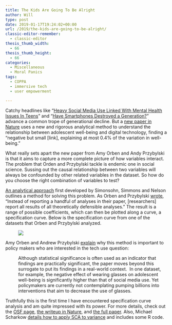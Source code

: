 ```yaml
---
title: The Kids Are Going To Be Alright
author: Will
type: post
date: 2019-01-17T19:24:02+00:00
url: /2019/the-kids-are-going-to-be-alright/
classic-editor-remember:
  - classic-editor
thesis_thumb_width:
  - 66
thesis_thumb_height:
  - 66
categories:
  - Miscellaneous
  - Moral Panics
tags:
  - COPPA
  - immersive tech
  - user empowerment

---
```

Catchy headlines like “[Heavy Social Media Use Linked With Mental Health Issues In Teens][1]” and “[Have Smartphones Destroyed a Generation?][2]” advance a common trope of generational decline. But a [new paper in Nature][3] uses a new and rigorous analytical method to understand the relationship between adolescent well-being and digital technology, finding a “negative but small [link], explaining at most 0.4% of the variation in well-being.”

What really sets apart the new paper from Amy Orben and Andy Przybylski is that it aims to capture a more complete picture of how variables interact. The problem that Orden and Przybylski tackle is endemic one in social science. Sussing out the causal relationship between two variables will always be confounded by other related variables in the dataset. So how do you choose the right combination of variables to test?

[An analytical approach][4] first developed by Simonsohn, Simmons and Nelson outlines a method for solving this problem. As Orben and Przybylski [wrote][5], “Instead of reporting a handful of analyses in their paper, [researchers] report all results of all theoretically defensible analyses.” The result is a range of possible coefficients, which can then be plotted along a curve, a specification curve. Below is the specification curve from one of the datasets that Orben and Przybylski analyzed.<figure class="wp-block-image">

![][6] </figure> 

Amy Orben and Andrew Przybylski [explain][7] why this method is important to policy makers who are interested in the tech use question:

<p style="padding-left: 40px;">
  Although statistical significance is often used as an indicator that findings are practically significant, the paper moves beyond this surrogate to put its findings in a real-world context.  In one dataset, for example, the negative effect of wearing glasses on adolescent well-being is significantly higher than that of social media use. Yet policymakers are currently not contemplating pumping billions into interventions that aim to decrease the use of glasses.
</p>

Truthfully this is the first time I have encountered specification curve analysis and am quite impressed with its power. For more details, check out the [OSF page][8], [the writeup in Nature][7], and [the full paper][5]. Also, Michael Scharkow [details how to apply SCA to variance][9] and includes some R code.

 [1]: https://www.huffingtonpost.com/entry/social-media-mental-health_us_55b129d9e4b08f57d5d3eedf
 [2]: https://www.theatlantic.com/magazine/archive/2017/09/has-the-smartphone-destroyed-a-generation/534198/
 [3]: https://www.nature.com/articles/s41562-018-0506-1
 [4]: https://repository.upenn.edu/cgi/viewcontent.cgi?article=1314&context=marketing_papers
 [5]: https://www.amyorben.com/pdf/2019_orbenprzybylski_nhb.pdf
 [6]: https://lh5.googleusercontent.com/1fyqKDYKYVDufAqyzOJ-KbvY_37mcUNMOLxdhC8aTizV9K1c1Yzbw-sILC2adJdNuuQ36YBvB9BjRrA1BxgKE8q5pN54MGLocy7g0PSwTYAYuMbyBDlobDmJa9am70Ra5P_-MpEN
 [7]: https://socialsciences.nature.com/users/200472-amy-orben/posts/42763-beyond-cherry-picking
 [8]: https://osf.io/phf8v/
 [9]: https://underused.org/2019-01-spec-curve